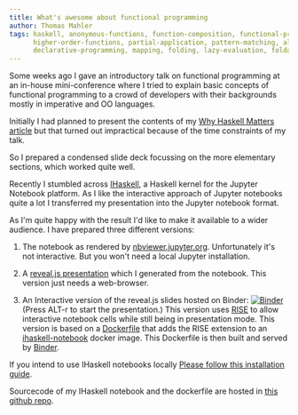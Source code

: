 ```yaml
---
title: What's awesome about functional programming
author: Thomas Mahler
tags: haskell, anonymous-functions, function-composition, functional-programming, first-class-functions, 
      higher-order-functions, partial-application, pattern-matching, algebraic-data-types, polymorphic-types, 
      declarative-programming, mapping, folding, lazy-evaluation, foldable, monads, monadic-containers, jupyter, notebook, ihaskell, reveal.js, rise
---
```


Some weeks ago I gave an introductory talk on functional programming at an in-house mini-conference where I tried to explain basic concepts of functional programming to a crowd of developers with their backgrounds mostly in imperative and OO languages.

Initially I had planned to present the contents of my [Why Haskell Matters article](https://thma.github.io/posts/2020-04-01-why-haskell-matters.html) but that turned out impractical because of the time constraints of my talk.

So I prepared a condensed slide deck focussing on the more elementary sections, which worked quite well.

Recently I stumbled across [IHaskell](https://github.com/gibiansky/IHaskell), a Haskell kernel for the Jupyter Notebook platform. As I like the interactive approach of Jupyter notebooks quite a lot I transferred my presentation into the Jupyter notebook format.

As I'm quite happy with the result I'd like to make it available to a wider audience. I have prepared three different versions:


1. The notebook as rendered by 
[nbviewer.jupyter.org](https://nbviewer.jupyter.org/github/thma/IHaskellExperiments/blob/main/WhatsAwesomeAboutFunctionalProgramming.ipynb).
Unfortunately it's not interactive. But you won't need a local Jupyter installation.

2. A [reveal.js presentation](/static/WhatsAwesomeAboutFunctionalProgramming.slides.html) which I generated from the notebook. This version just needs a web-browser.

3. An Interactive version of the reveal.js slides hosted on Binder: [![Binder](https://mybinder.org/badge_logo.svg)](https://mybinder.org/v2/gh/thma/IHaskellExperiments/HEAD?filepath=ihaskell_examples/WhatsAwesomeAboutFunctionalProgramming.ipynb)
(Press ALT-r to start the presentation.) This version uses [RISE](https://rise.readthedocs.io/en/stable/) to allow interactive notebook cells while still being in presentation mode.
This version is based on a [Dockerfile](https://github.com/thma/IHaskellExperiments/blob/main/Dockerfile) that adds the RISE extension to an [ihaskell-notebook](https://hub.docker.com/r/crosscompass/ihaskell-notebook) docker image. This Dockerfile is then built and served by [Binder](https://mybinder.org/).



If you intend to use IHaskell notebooks locally [Please follow this installation guide](https://github.com/gibiansky/IHaskell#installation).

Sourcecode of my IHaskell notebook and the dockerfile are hosted in [this github repo](https://github.com/thma/IHaskellExperiments).





